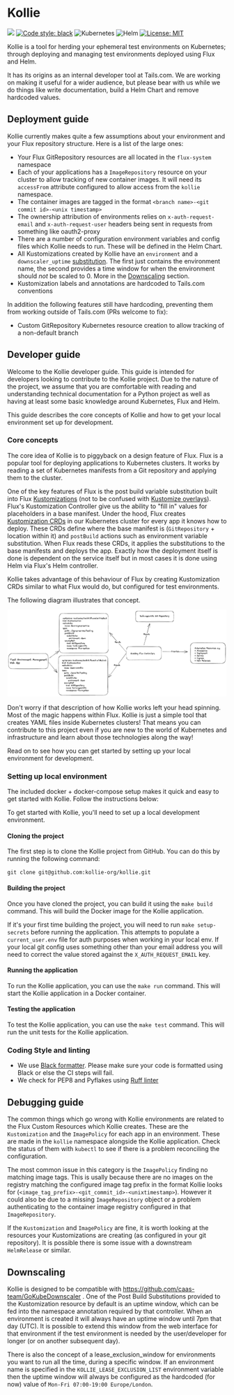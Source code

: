 # Kollie
<p align="left">
<a href="https://github.com/kollie-org/kollie/actions/workflows/ci.yaml/badge.svg"><img src="https://github.com/kollie-org/kollie/actions/workflows/ci.yaml/badge.svg" /></a>
<a href="https://github.com/psf/black"><img alt="Code style: black" src="https://img.shields.io/badge/code%20style-black-000000.svg"></a>
<img alt="Kubernetes" src="https://img.shields.io/badge/kubernetes-%E2%9D%A4%EF%B8%8F-blue?logo=kubernetes&labelColor=white">
<img alt="Helm" src="https://img.shields.io/badge/helm-%E2%9D%A4%EF%B8%8F-blue?logo=helm">
<a href="/LICENSE"><img alt="License: MIT" src="https://img.shields.io/badge/License-MIT-yellow.svg"></a>
</p>


Kollie is a tool for herding your ephemeral test environments on Kubernetes; through deploying and managing test environments deployed using Flux and Helm.

It has its origins as an internal developer tool at Tails.com. We are working on making it useful for a wider audience, but please bear with us while we do things like write documentation, build a Helm Chart and remove hardcoded values.

## Deployment guide

Kollie currently makes quite a few assumptions about your environment and your Flux repository structure. Here is a list of the large ones:
* Your Flux GitRepository resources are all located in the `flux-system` namespace
* Each of your applications has a `ImageRepository` resource on your cluster to allow tracking of new container images. It will need its `accessFrom` attribute configured to allow access from the `kollie` namespace.
* The container images are tagged in the format `<branch name>-<git commit id>-<unix timestamp>`
* The ownership attribution of environments relies on `x-auth-request-email` and `x-auth-request-user` headers being sent in requests from something like oauth2-proxy
* There are a number of configuration environment variables and config files which Kollie needs to run. These will be defined in the Helm Chart.
* All Kustomizations created by Kollie have an `environment` and a `downscaler_uptime` [substitution](https://fluxcd.io/flux/components/kustomize/kustomizations/#post-build-variable-substitution). The first just contains the environment name, the second provides a time window for when the environment should _not_ be scaled to 0. More in the [Downscaling](#downscaling) section.
* Kustomization labels and annotations are hardcoded to Tails.com conventions

In addition the following features still have hardcoding, preventing them from working outside of Tails.com (PRs welcome to fix):
* Custom GitRepository Kubernetes resource creation to allow tracking of a non-default branch


## Developer guide

Welcome to the Kollie developer guide. This guide is intended for developers looking to contribute to the Kollie project. Due to the nature of the project, we assume that you are comfortable with reading and understanding technical documentation for a Python project as well as having at least some basic knowledge around Kubernetes, Flux and Helm.

This guide describes the core concepts of Kollie and how to get your local environment set up for development.

### Core concepts

The core idea of Kollie is to piggyback on a design feature of Flux. Flux is a popular tool for deploying applications to Kubernetes clusters. It works by reading a set of Kubernetes manifests from a Git repository and applying them to the cluster.

One of the key features of Flux is the post build variable substitution built into Flux [Kustomizations](https://fluxcd.io/flux/components/kustomize/kustomization/) (not to be confused with [Kustomize overlays](https://github.com/kubernetes-sigs/kustomize)). Flux's Kustomization Controller give us the ability to "fill in" values for placeholders in a base manifest. Under the hood, Flux creates [Kustomization CRDs](https://fluxcd.io/flux/components/kustomize/kustomization/) in our Kubernetes cluster for every app it knows how to deploy. These CRDs define where the base manifest is (`GitRepository` + location within it) and `postBuild` actions such as environment variable substitution. When Flux reads these CRDs, it applies the substitutions to the base manifests and deploys the app. Exactly how the deployment itself is done is dependent on the service itself but in most cases it is done using Helm via Flux's Helm controller.

Kollie takes advantage of this behaviour of Flux by creating Kustomization CRDs similar to what Flux would do, but configured for test environments.

The following diagram illustrates that concept.

![Kollie design](./_static/kollie_design.png)

Don't worry if that description of how Kollie works left your head spinning. Most of the magic happens within Flux. Kollie is just a simple tool that creates YAML files inside Kubernetes clusters! That means you can contribute to this project even if you are new to the world of Kubernetes and infrastructure and learn about those technologies along the way!

Read on to see how you can get started by setting up your local environment for development.

### Setting up local environment

The included docker + docker-compose setup makes it quick and easy to get started with Kollie. Follow the instructions below:

To get started with Kollie, you'll need to set up a local development environment.

#### Cloning the project

The first step is to clone the Kollie project from GitHub. You can do this by running the following command:

```
git clone git@github.com:kollie-org/kollie.git
```

#### Building the project

Once you have cloned the project, you can build it using the `make build` command. This will build the Docker image for the Kollie application.

If it's your first time building the project, you will need to run `make setup-secrets` before running the application. This attempts to populate a `current_user.env` file for auth purposes when working in your local env. If your local git config uses something other than your email address you will need to correct the value stored against the `X_AUTH_REQUEST_EMAIL` key.

#### Running the application

To run the Kollie application, you can use the `make run` command. This will start the Kollie application in a Docker container.

#### Testing the application

To test the Kollie application, you can use the `make test` command. This will run the unit tests for the Kollie application.

### Coding Style and linting
- We use [Black formatter](https://github.com/psf/black). Please make sure your code is formatted using Black or else the CI steps will fail.
- We check for PEP8 and Pyflakes using [Ruff linter](https://github.com/astral-sh/ruff)

## Debugging guide

The common things which go wrong with Kollie environments are related to the Flux Custom Resources which Kollie creates. These are the `Kustomization` and the `ImagePolicy` for each app in an environment. These are made in the `kollie` namespace alongside the Kollie application. Check the status of them with `kubectl` to see if there is a problem reconciling the configuration.

The most common issue in this category is the `ImagePolicy` finding no matching image tags. This is usally because there are no images on the registry matching the configured image tag prefix in the format Kollie looks for (`<image_tag_prefix>-<git_commit_id>-<unixtimestamp>`). However it could also be due to a missing `ImageRepository` object or a problem authenticating to the container image registry configured in that `ImageRepository`.

If the `Kustomization` and `ImagePolicy` are fine, it is worth looking at the resources your Kustomizations are creating (as configured in your git repository). It is possible there is some issue with a downstream `HelmRelease` or similar.

## Downscaling

Kollie is designed to be compatible with https://github.com/caas-team/GoKubeDownscaler . One of the Post Build Substitutions provided to the Kustomization resource by default is an uptime window, which can be fed into the namespace annotation required by that controller. When an environment is created it will always have an uptime window until 7pm that day (UTC). It is possible to extend this window from the web interface for that environment if the test environment is needed by the user/developer for longer (or on another subsequent day).

There is also the concept of a lease_exclusion_window for environments you want to run all the time, during a specific window. If an environment name is specified in the `KOLLIE_LEASE_EXCLUSION_LIST` environment variable then the uptime window will always be configured as the hardcoded (for now) value of `Mon-Fri 07:00-19:00 Europe/London`.
